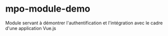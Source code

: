 # mpo-module-demo
Module servant à démontrer l'authentification et l'intégration avec le cadre d'une application Vue.js
